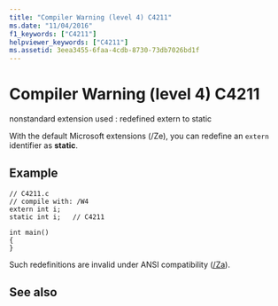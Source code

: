 ```yaml
---
title: "Compiler Warning (level 4) C4211"
ms.date: "11/04/2016"
f1_keywords: ["C4211"]
helpviewer_keywords: ["C4211"]
ms.assetid: 3eea3455-6faa-4cdb-8730-73db7026bd1f
---
```

# Compiler Warning (level 4) C4211

nonstandard extension used : redefined extern to static

With the default Microsoft extensions (/Ze), you can redefine an `extern` identifier as **static**.

## Example

```
// C4211.c
// compile with: /W4
extern int i;
static int i;   // C4211

int main()
{
}
```

Such redefinitions are invalid under ANSI compatibility ([/Za](../../build/reference/za-ze-disable-language-extensions.md)).

## See also

